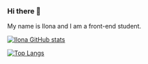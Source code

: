 ### Hi there 👋

My name is Ilona and I am a front-end student.

[![Ilona GitHub stats](https://github-readme-stats.vercel.app/api?username=Ilona-front-end)](https://github.com/Ilona-front-end/github-readme-stats)

[![Top Langs](https://github-readme-stats.vercel.app/api/top-langs/?username=Ilona-front-end&layout=compact)](https://github.com/Ilona-front-end/github-readme-stats)


